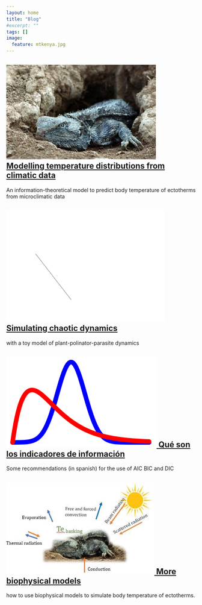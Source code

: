 ```yaml
---
layout: home
title: "Blog"
#excerpt: ""
tags: []
image:
  feature: mtkenya.jpg
---
```

<div class="titles">

<div class="tile">
  <h2 class="post-title"> <a href="https://www.amnat.org/an/newpapers/MayRubalcaba.html"> 
  <img src="/images/posts/lizard.jpg"/>
  Modelling temperature distributions from climatic data </a></h2>
  <p class="post-excerpt"> An information-theoretical model to predict body temperature of ectotherms from microclimatic data </p>
</div><!-- /.tile -->

<div class="tile">
  <h2 class="post-title"><a href="/posts/">
  <img src="/images/posts/atractor.gif"/>
  Simulating chaotic dynamics </a></h2>
  <p class="post-excerpt"> with a toy model of plant-polinator-parasite dynamics </p>
</div><!-- /.tile -->

<div class="tile">
  <h2 class="post-title"><a href="/posts/information_criterion">
  <img src="/images/posts/Bayes_icon.jpg"/>
  Qué son los indicadores de información </a></h2>
  <p class="post-excerpt">Some recommendations (in spanish) for the use of AIC BIC and DIC </p>
</div><!-- /.tile -->

<div class="tile">
  <h2 class="post-title"><a href="/posts/">
  <img src="/images/posts/bodytemp.jpg"/>
  More biophysical models </a></h2>
  <p class="post-excerpt"> how to use biophysical models to simulate body temperature of ectotherms. </p>
</div><!-- /.tile -->

